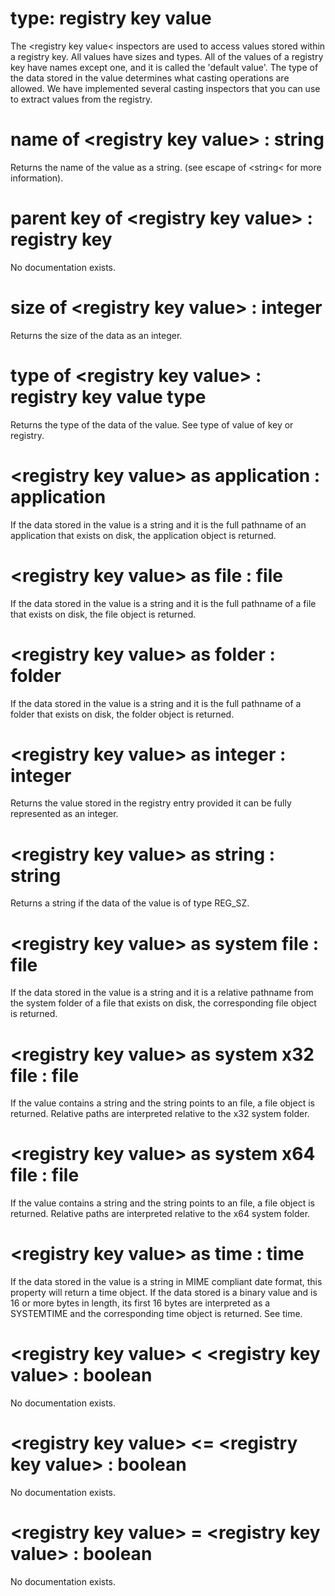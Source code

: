 # type: registry key value

The &lt;registry key value&lt; inspectors are used to access values stored within a registry key. All values have sizes and types. All of the values of a registry key have names except one, and it is called the &#39;default value&#39;. The type of the data stored in the value determines what casting operations are allowed. We have implemented several casting inspectors that you can use to extract values from the registry.

# name of &lt;registry key value&gt; : string

Returns the name of the value as a string. (see escape of &lt;string&lt; for more information).

# parent key of &lt;registry key value&gt; : registry key

No documentation exists.

# size of &lt;registry key value&gt; : integer

Returns the size of the data as an integer.

# type of &lt;registry key value&gt; : registry key value type

Returns the type of the data of the value. See type of value of key or registry.

# &lt;registry key value&gt; as application : application

If the data stored in the value is a string and it is the full pathname of an application that exists on disk, the application object is returned.

# &lt;registry key value&gt; as file : file

If the data stored in the value is a string and it is the full pathname of a file that exists on disk, the file object is returned.

# &lt;registry key value&gt; as folder : folder

If the data stored in the value is a string and it is the full pathname of a folder that exists on disk, the folder object is returned.

# &lt;registry key value&gt; as integer : integer

Returns the value stored in the registry entry provided it can be fully represented as an integer.

# &lt;registry key value&gt; as string : string

Returns a string if the data of the value is of type REG_SZ.

# &lt;registry key value&gt; as system file : file

If the data stored in the value is a string and it is a relative pathname from the system folder of a file that exists on disk, the corresponding file object is returned.

# &lt;registry key value&gt; as system x32 file : file

If the value contains a string and the string points to an file, a file object is returned. Relative paths are interpreted relative to the x32 system folder.

# &lt;registry key value&gt; as system x64 file : file

If the value contains a string and the string points to an file, a file object is returned. Relative paths are interpreted relative to the x64 system folder.

# &lt;registry key value&gt; as time : time

If the data stored in the value is a string in MIME compliant date format, this property will return a time object. If the data stored is a binary value and is 16 or more bytes in length, its first 16 bytes are interpreted as a SYSTEMTIME and the corresponding time object is returned. See time.

# &lt;registry key value&gt; &lt; &lt;registry key value&gt; : boolean

No documentation exists.

# &lt;registry key value&gt; &lt;= &lt;registry key value&gt; : boolean

No documentation exists.

# &lt;registry key value&gt; = &lt;registry key value&gt; : boolean

No documentation exists.

